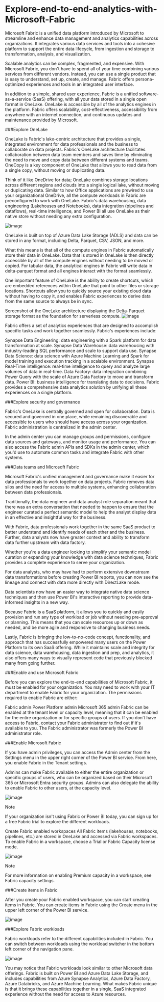 # Explore-end-to-end-analytics-with-Microsoft-Fabric
Microsoft Fabric is a unified data platform introduced by Microsoft to streamline and enhance data management and analytics capabilities across organizations. It integrates various data services and tools into a cohesive platform to support the entire data lifecycle, from ingestion and storage to transformation, analysis, and visualization.

Scalable analytics can be complex, fragmented, and expensive. With Microsoft Fabric, you don't have to spend all of your time combining various services from different vendors. Instead, you can use a single product that is easy to understand, set up, create, and manage. Fabric offers persona-optimized experiences and tools in an integrated user interface.

In addition to a simple, shared user experience, Fabric is a unified software-as-a-service (SaaS) offering, with all your data stored in a single open format in OneLake. OneLake is accessible by all of the analytics engines in the platform. Fabric offers scalability, cost-effectiveness, accessibility from anywhere with an internet connection, and continuous updates and maintenance provided by Microsoft.

###Explore OneLake

OneLake is Fabric's lake-centric architecture that provides a single, integrated environment for data professionals and the business to collaborate on data projects. Fabric's OneLake architecture facilitates collaboration between data team members and saves time by eliminating the need to move and copy data between different systems and teams. OneCopy is a key component of OneLake that allows you to read data from a single copy, without moving or duplicating data.

Think of it like OneDrive for data; OneLake combines storage locations across different regions and clouds into a single logical lake, without moving or duplicating data. Similar to how Office applications are prewired to use your organizational OneDrive, all the compute workloads in Fabric are preconfigured to work with OneLake. Fabric's data warehousing, data engineering (Lakehouses and Notebooks), data integration (pipelines and dataflows), real-time intelligence, and Power BI all use OneLake as their native store without needing any extra configuration.

![image](https://github.com/user-attachments/assets/1da6bfb8-c4f2-4f1c-b92a-ae6642d2b524)

OneLake is built on top of Azure Data Lake Storage (ADLS) and data can be stored in any format, including Delta, Parquet, CSV, JSON, and more.

What this means is that all of the compute engines in Fabric automatically store their data in OneLake. Data that is stored in OneLake is then directly accessible by all of the compute engines without needing to be moved or copied. For tabular data, the analytical engines in Fabric will write data in delta-parquet format and all engines interact with the format seamlessly.

One important feature of OneLake is the ability to create shortcuts, which are embedded references within OneLake that point to other files or storage locations. Shortcuts allow you to quickly source your existing cloud data without having to copy it, and enables Fabric experiences to derive data from the same source to always be in sync.

Screenshot of the OneLake architecture displaying the Delta-Parquet storage format as the foundation for serverless compute.
![image](https://github.com/user-attachments/assets/769bbc06-d055-468a-a1fc-8f2da20252fd)

Fabric offers a set of analytics experiences that are designed to accomplish specific tasks and work together seamlessly. Fabric's experiences include:

Synapse Data Engineering: data engineering with a Spark platform for data transformation at scale.
Synapse Data Warehouse: data warehousing with industry-leading SQL performance and scale to support data use.
Synapse Data Science: data science with Azure Machine Learning and Spark for model training and execution tracking in a scalable environment.
Synapse Real-Time intelligence: real-time intelligence to query and analyze large volumes of data in real-time.
Data Factory: data integration combining Power Query with the scale of Azure Data Factory to move and transform data.
Power BI: business intelligence for translating data to decisions.
Fabric provides a comprehensive data analytics solution by unifying all these experiences on a single platform.

###Explore security and governance

Fabric's OneLake is centrally governed and open for collaboration. Data is secured and governed in one place, while remaining discoverable and accessible to users who should have access across your organization. Fabric administration is centralized in the admin center.

In the admin center you can manage groups and permissions, configure data sources and gateways, and monitor usage and performance. You can also access the Fabric admin APIs and SDKs in the admin center, which you'd use to automate common tasks and integrate Fabric with other systems.

###Data teams and Microsoft Fabric

Microsoft Fabric's unified management and governance make it easier for data professionals to work together on data projects. Fabric removes data silos and the need for access to multiple systems, enhancing collaboration between data professionals.

Traditionally, the data engineer and data analyst role separation meant that there was an extra conversation that needed to happen to ensure that the engineer curated a perfect semantic model to help the analyst display data in an effective and insightful way for the business.

With Fabric, data professionals work together in the same SaaS product to better understand and identify needs of each other and the business. Further, data analysts now have greater context and ability to transform data further upstream with data factory.

Whether you're a data engineer looking to simplify your semantic model curation or expanding your knowledge with data science techniques, Fabric provides a complete experience to serve your organization.

For data analysts, who may have had to perform extensive downstream data transformations before creating Power BI reports, you can now see the lineage and connect with data more directly with DirectLake mode.

Data scientists now have an easier way to integrate native data science techniques and then use Power BI's interactive reporting to provide data-informed insights in a new way.

Because Fabric is a SaaS platform, it allows you to quickly and easily provision and run any type of workload or job without needing pre-approval or planning. This means that you can scale resources up or down as needed, and be more agile and responsive to changing business needs.

Lastly, Fabric is bringing the low-to-no-code concept, functionality, and approach that has successfully empowered many users on the Power Platform to its own SaaS offering. While it maintains scale and integrity for data science, data warehousing, data ingestion and prep, and analytics, it also offers many ways to visually represent code that previously blocked many from going further.

###Enable and use Microsoft Fabric

Before you can explore the end-to-end capabilities of Microsoft Fabric, it must be enabled for your organization. You may need to work with your IT department to enable Fabric for your organization. The permissions required to enable Fabric are either:

Fabric admin
Power Platform admin
Microsoft 365 admin
Fabric can be enabled at the tenant level or capacity level, meaning that it can be enabled for the entire organization or for specific groups of users. If you don't have access to Fabric, contact your Fabric administrator to find out if it's available to you. The Fabric administrator was formerly the Power BI administrator role.

###Enable Microsoft Fabric

If you have admin privileges, you can access the Admin center from the Settings menu in the upper right corner of the Power BI service. From here, you enable Fabric in the Tenant settings.

Admins can make Fabric available to either the entire organization or specific groups of users, who can be organized based on their Microsoft 365 or Microsoft Entra security groups. Admins can also delegate the ability to enable Fabric to other users, at the capacity level.

![image](https://github.com/user-attachments/assets/d1997604-59fc-4a99-b7e0-359e662f9c0c)

Note

If your organization isn't using Fabric or Power BI today, you can sign up for a free Fabric trial to explore the different workloads.

Create Fabric enabled workspaces
All Fabric items (lakehouses, notebooks, pipelines, etc.) are stored in OneLake and accessed via Fabric workspaces. To enable Fabric in a workspace, choose a Trial or Fabric Capacity license mode.

![image](https://github.com/user-attachments/assets/ba8a83a6-c3ec-40de-9cd2-17333306b14a)

Note

For more information on enabling Premium capacity in a workspace, see Fabric capacity settings.

###Create items in Fabric

After you create your Fabric enabled workspace, you can start creating items in Fabric. You can create items in Fabric using the Create menu in the upper left corner of the Power BI service.

![image](https://github.com/user-attachments/assets/f7bb084a-0eda-4e28-a698-8ac8133704c0)

###Explore Fabric workloads

Fabric workloads refer to the different capabilities included in Fabric. You can switch between workloads using the workload switcher in the bottom left corner of the navigation pane.

![image](https://github.com/user-attachments/assets/1ba8ac33-24d3-4fa4-a5e4-3e4de738e97a)


You may notice that Fabric workloads look similar to other Microsoft data offerings. Fabric is built on Power BI and Azure Data Lake Storage, and includes capabilities from Azure Synapse Analytics, Azure Data Factory, Azure Databricks, and Azure Machine Learning. What makes Fabric unique is that it brings these capabilities together in a single, SaaS integrated experience without the need for access to Azure resources.

